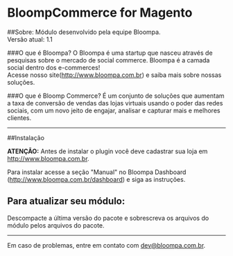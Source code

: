 BloompCommerce for Magento
===========================

##Sobre:
Módulo desenvolvido pela equipe Bloompa.  
Versão atual: 1.1

###O que é Bloompa?
O Bloompa é uma startup que nasceu através de pesquisas sobre o mercado de social commerce. Bloompa é a camada social dentro dos e-commerces!  
Acesse nosso site(<http://www.bloompa.com.br>) e saiba mais sobre nossas soluções.

###O que é Bloomp Commerce?
É um conjunto de soluções que aumentam a taxa de conversão de vendas das lojas virtuais usando o poder das redes sociais, com um novo jeito de engajar, analisar e capturar mais e melhores clientes.

***   

##Instalação  

**ATENÇÃO:** Antes de instalar o plugin você deve cadastrar sua loja em <http://www.bloompa.com.br>.  

Para instalar acesse a seção "Manual" no Bloompa Dashboard (<http://www.bloompa.com.br/dashboard>) e siga as instruções.

## Para atualizar seu módulo:

Descompacte a última versão do pacote e sobrescreva os arquivos do módulo pelos arquivos do pacote.

***

Em caso de problemas, entre em contato com <dev@bloompa.com.br>.